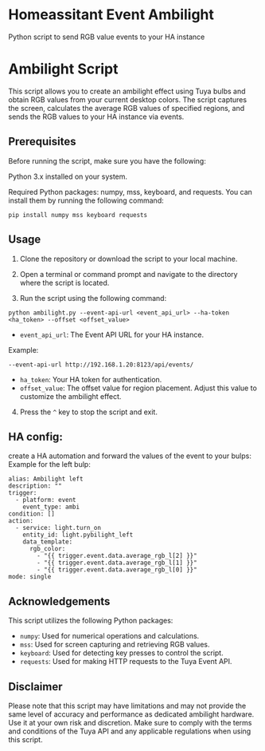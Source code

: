 # Homeassitant  Event Ambilight
Python script to send RGB value events to your HA instance

# Ambilight Script
This script allows you to create an ambilight effect using Tuya bulbs and obtain RGB values from your current desktop colors. The script captures the screen, calculates the average RGB values of specified regions, and sends the RGB values to your HA instance via events.

## Prerequisites
Before running the script, make sure you have the following:

Python 3.x installed on your system.

Required Python packages: numpy, mss, keyboard, and requests. You can install them by running the following command:

```
pip install numpy mss keyboard requests
```

## Usage
1. Clone the repository or download the script to your local machine.

2. Open a terminal or command prompt and navigate to the directory where the script is located.

3. Run the script using the following command:

```
python ambilight.py --event-api-url <event_api_url> --ha-token <ha_token> --offset <offset_value>
```

- `event_api_url`: The Event API URL for your HA instance.

Example:
```
--event-api-url http://192.168.1.20:8123/api/events/
```

- `ha_token`: Your HA token for authentication.
- `offset_value`: The offset value for region placement. Adjust this value to customize the ambilight effect.

4. Press the `^` key to stop the script and exit.


## HA config:

create a HA automation and forward the values of the event to your bulps:
Example for the left bulp:

```
alias: Ambilight left
description: ""
trigger:
  - platform: event
    event_type: ambi
condition: []
action:
  - service: light.turn_on
    entity_id: light.pybilight_left
    data_template:
      rgb_color:
        - "{{ trigger.event.data.average_rgb_l[2] }}"
        - "{{ trigger.event.data.average_rgb_l[1] }}"
        - "{{ trigger.event.data.average_rgb_l[0] }}"
mode: single
```


## Acknowledgements

This script utilizes the following Python packages:

- `numpy`: Used for numerical operations and calculations.
- `mss`: Used for screen capturing and retrieving RGB values.
- `keyboard`: Used for detecting key presses to control the script.
- `requests`: Used for making HTTP requests to the Tuya Event API.


## Disclaimer

Please note that this script may have limitations and may not provide the same level of accuracy and performance as dedicated ambilight hardware. Use it at your own risk and discretion.
Make sure to comply with the terms and conditions of the Tuya API and any applicable regulations when using this script.
